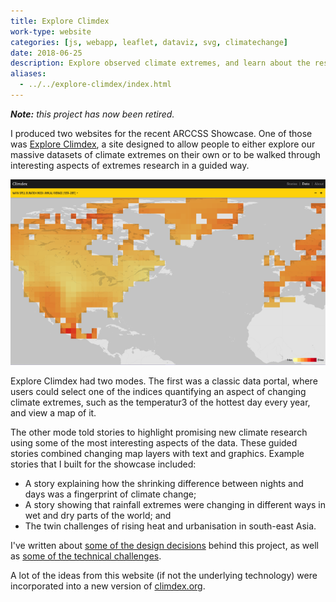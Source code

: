 ```yaml
---
title: Explore Climdex
work-type: website
categories: [js, webapp, leaflet, dataviz, svg, climatechange]
date: 2018-06-25
description: Explore observed climate extremes, and learn about the research into them.
aliases:
  - ../../explore-climdex/index.html
---
```

_**Note:** this project has now been retired._

I produced two websites for the recent ARCCSS Showcase. One of those was [Explore Climdex](https://exploreclimdex.org), a site designed to allow people to either explore our massive datasets of climate extremes on their own or to be walked through interesting aspects of extremes research in a guided way.

![One view of Explore Climdex](exploreclimdex.png)

Explore Climdex had two modes. The first was a classic data portal, where users could select one of the indices quantifying an aspect of changing  climate extremes, such as the temperatur3 of the hottest day every year, and view a map of it.

The other mode told stories to highlight promising new climate research using some of the most interesting aspects of the data. These guided stories combined changing map layers with text and graphics. Example stories that I built for the showcase included:

* A story explaining how the shrinking difference between nights and days was a fingerprint of climate change;
* A story showing that rainfall extremes were changing in different ways in wet and dry parts of the world; and
* The twin challenges of rising heat and urbanisation in south-east Asia.

I've written about [some of the design decisions](http://climateextremes.org.au/arccss-showcase-projects/) behind this project, as well as [some of the technical challenges](https://medium.com/@jamesgoldie/challenges-visualising-climate-extremes-with-leaflet-7a407162d75f).

A lot of the ideas from this website (if not the underlying technology) were incorporated into a new version of [climdex.org](https://climdex.org).
